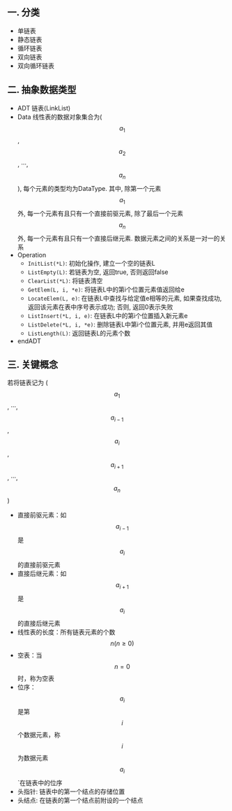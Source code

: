 ## 一. 分类
- 单链表
- 静态链表
- 循环链表
- 双向链表
- 双向循环链表

## 二. 抽象数据类型
- ADT 链表(LinkList)
- Data
线性表的数据对象集合为($$ a_1 $$, $$ a_2 $$, ···, $$ a_n $$), 每个元素的类型均为DataType. 其中, 除第一个元素$$ a_1 $$外, 每一个元素有且只有一个直接前驱元素, 除了最后一个元素$$ a_n $$外, 每一个元素有且只有一个直接后继元素. 数据元素之间的关系是一对一的关系
 - Operation
    - `InitList(*L)`: 初始化操作, 建立一个空的链表L
    - `ListEmpty(L)`: 若链表为空, 返回true, 否则返回false
    - `ClearList(*L)`: 将链表清空
    - `GetElem(L, i, *e)`: 将链表L中的第i个位置元素值返回给e
    - `LocateElem(L, e)`: 在链表L中查找与给定值e相等的元素, 如果查找成功, 返回该元素在表中序号表示成功; 否则, 返回0表示失败
    - `ListInsert(*L, i, e)`: 在链表L中的第i个位置插入新元素e
    - `ListDelete(*L, i, *e)`: 删除链表L中第i个位置元素, 并用e返回其值
    - `ListLength(L)`: 返回链表L的元素个数
- endADT

## 三. 关键概念
若将链表记为 ($$ a_1 $$, ···, $$ a_{i-1} $$, $$ a_i $$, $$ a_{i+1} $$, ···, $$ a_n $$) 
- 直接前驱元素：如$$ a_{i-1} $$是$$ a_i $$的直接前驱元素
- 直接后继元素：如$$ a_{i+1} $$是$$ a_i $$的直接后继元素
- 线性表的长度：所有链表元素的个数$$ n(n\geqslant0) $$
- 空表：当$$ n=0 $$时，称为空表
- 位序：$$ a_i $$是第$$ i $$个数据元素，称$$ i $$为数据元素$$ a_i $$`在链表中的位序
- 头指针: 链表中的第一个结点的存储位置
- 头结点: 在链表的第一个结点前附设的一个结点